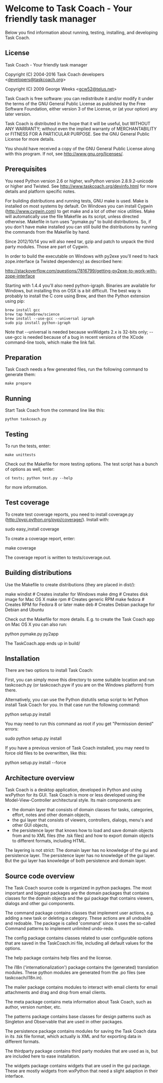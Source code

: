 # Welcome to Task Coach - Your friendly task manager

Below you find information about running, testing, installing, and 
developing Task Coach.

## License

Task Coach - Your friendly task manager

Copyright (C) 2004-2016 Task Coach developers \<developers@taskcoach.org\>

Copyright (C) 2009 George Weeks \<gcw52@telus.net\>

Task Coach is free software: you can redistribute it and/or modify
it under the terms of the GNU General Public License as published by
the Free Software Foundation, either version 3 of the License, or
(at your option) any later version.

Task Coach is distributed in the hope that it will be useful,
but WITHOUT ANY WARRANTY; without even the implied warranty of
MERCHANTABILITY or FITNESS FOR A PARTICULAR PURPOSE.  See the
GNU General Public License for more details.

You should have received a copy of the GNU General Public License
along with this program.  If not, see <http://www.gnu.org/licenses/>.

## Prerequisites

You need Python version 2.6 or higher, wxPython version 
2.8.9.2-unicode or higher and Twisted. See http://www.taskcoach.org/devinfo.html 
for more details and platform specific notes. 
    
For building distributions and running tests, GNU make is used. Make 
is installed on most systems by default. On Windows you can install 
Cygwin (http://www.cygwin.com) to get make and a lot of other nice 
utilities. Make will automatically use the file Makefile as its 
script, unless directed otherwise. Makefile in turn uses "pymake.py" 
to build distributions. So, if you don't have make installed you can
still build the distributions by running the commands from the 
Makefile by hand.

Since 2012/10/14 you will also need tar, gzip and patch to unpack the
third party modules. Those are part of Cygwin.

In order to build the executable on Windows with py2exe you'll need to
hack zope.interface (a Twisted dependency) as described here:

http://stackoverflow.com/questions/7816799/getting-py2exe-to-work-with-zope-interface

Starting with 1.4.4 you'll also need python-igraph. Binaries are
available for Windows, but installing this on OSX is a bit
difficult. The best way is probably to install the C core using Brew,
and then the Python extension using pip:

    brew install gcc
    brew tap homebrew/science
    brew install --use-gcc --universal igraph
    sudo pip install python-igraph

Note that --universal is needed because wxWidgets 2.x is 32-bits only;
--use-gcc is needed because of a bug in recent versions of the XCode
command-line tools, which make the link fail.

## Preparation

Task Coach needs a few generated files, run the following command
to generate them:

    make prepare

## Running

Start Task Coach from the command line like this:

    python taskcoach.py

## Testing

To run the tests, enter:

    make unittests

Check out the Makefile for more testing options. The test script
has a bunch of options as well, enter: 

    cd tests; python test.py --help

for more information.

## Test coverage

To create test coverage reports, you need to install coverage.py
(http://pypi.python.org/pypi/coverage/). Install with:

  sudo easy_install coverage

To create a coverage report, enter:

  make coverage

The coverage report is written to tests/coverage.out.

## Building distributions

Use the Makefile to create distributions (they are placed in dist/):

  make windist # Creates installer for Windows
  make dmg     # Creates disk image for Mac OS X
  make rpm     # Creates generic RPM
  make fedora  # Creates RPM for Fedora 8 or later
  make deb     # Creates Debian package for Debian and Ubuntu

Check out the Makefile for more details. E.g. to create the Task
Coach app on Mac OS X you can also run:

  python pymake.py py2app

The TaskCoach.app ends up in build/

## Installation

There are two options to install Task Coach: 

First, you can simply move this directory to some suitable 
location and run taskcoach.py (or taskcoach.pyw if you are on 
the Windows platform) from there.

Alternatively, you can use the Python distutils setup script
to let Python install Task Coach for you. In that case run the
following command:

  python setup.py install

You may need to run this command as root if you get 
"Permission denied" errors:

  sudo python setup.py install

If you have a previous version of Task Coach installed, you may
need to force old files to be overwritten, like this:

  python setup.py install --force

## Architecture overview
  
Task Coach is a desktop application, developed in Python and using 
wxPython for its GUI. Task Coach is more or less developed using the 
Model-View-Controller architectural style. Its main components are:

* the domain layer that consists of domain classes for tasks, 
  categories, effort, notes and other domain objects,
* the gui layer that consists of viewers, controllers, dialogs, 
  menu's and other GUI objects,
* the persistence layer that knows how to load and save domain 
  objects from and to XML files (the .tsk files) and how to export 
  domain objects to different formats, including HTML.

The layering is not strict: The domain layer has no knowledge of the 
gui and persistence layer. The persistence layer has no knowledge of 
the gui layer. But the gui layer has knowledge of both persistence 
and domain layer.

## Source code overview

The Task Coach source code is organized in python packages. The most 
important and biggest packages are the domain packages that contains 
classes for the domain objects and the gui package that contains 
viewers, dialogs and other gui components.

The command package contains classes that implement user actions, 
e.g. adding a new task or deleting a category. These actions are all 
undoable and redoable. The package is called 'command' since it uses 
the so-called Command patterns to implement unlimited undo-redo.

The config package contains classes related to user configurable 
options that are saved in the TaskCoach.ini file, including all 
default values for the options.

The help package contains help files and the license.

The i18n ('internationalization') package contains the (generated) 
translation modules. These python modules are generated from the .po 
files (see taskcoach/i18n.in).

The mailer package contains modules to interact with email clients
for email attachments and drag and drop from email clients.

The meta package contains meta information about Task Coach, such as 
author, version number, etc.

The patterns package contains base classes for design patterns such 
as Singleton and Observable that are used in other packages.

The persistence package contains modules for saving the Task Coach 
data in its .tsk file format, which actually is XML and for exporting 
data in different formats.

The thirdparty package contains third party modules that are used as 
is, but are included here to ease installation.

The widgets package contains widgets that are used in the gui 
package. These are mostly widgets from wxPython that need a slight 
adaption in their interface.
